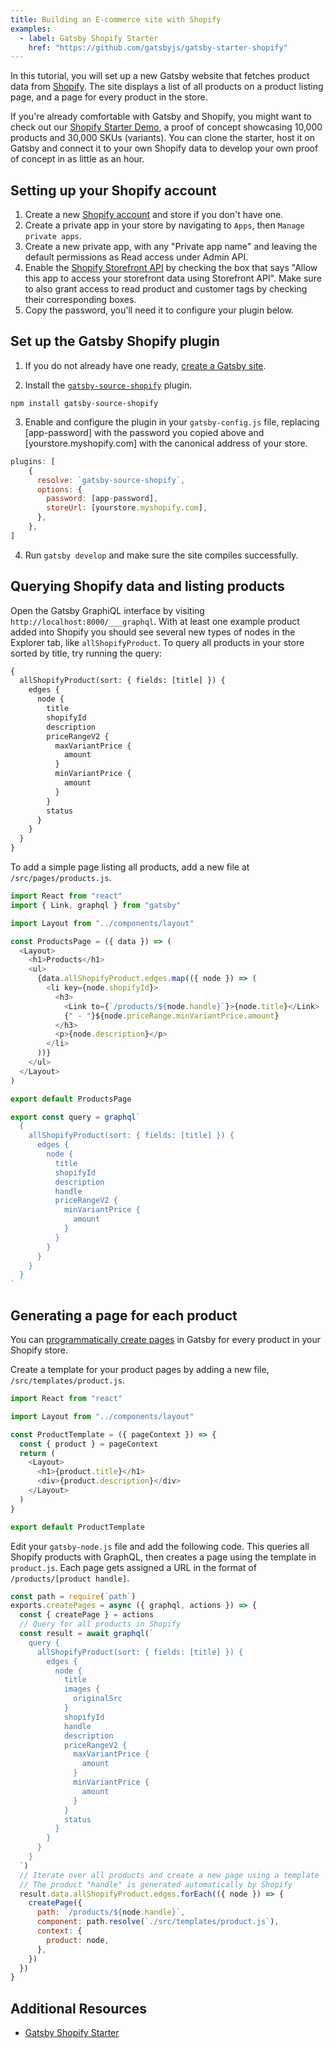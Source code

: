 ```yaml
---
title: Building an E-commerce site with Shopify
examples:
  - label: Gatsby Shopify Starter
    href: "https://github.com/gatsbyjs/gatsby-starter-shopify"
---
```


In this tutorial, you will set up a new Gatsby website that fetches product data from [Shopify](https://www.shopify.com). The site displays a list of all products on a product listing page, and a page for every product in the store.

If you're already comfortable with Gatsby and Shopify, you might want to check out our [Shopify Starter Demo](https://shopify-demo.gatsbyjs.com/), a proof of concept showcasing 10,000 products and 30,000 SKUs (variants).
You can clone the starter, host it on Gatsby and connect it to your own Shopify data to develop your own proof of concept in as little as an hour.

## Setting up your Shopify account

1. Create a new [Shopify account](https://www.shopify.com) and store if you don't have one.
2. Create a private app in your store by navigating to `Apps`, then `Manage private apps`.
3. Create a new private app, with any "Private app name" and leaving the default permissions as Read access under Admin API.
4. Enable the [Shopify Storefront API](https://help.shopify.com/en/api/storefront-api) by checking the box that says "Allow this app to access your storefront data using Storefront API". Make sure to also grant access to read product and customer tags by checking their corresponding boxes.
5. Copy the password, you'll need it to configure your plugin below.

## Set up the Gatsby Shopify plugin

1. If you do not already have one ready, [create a Gatsby site](/docs/quick-start).

2. Install the [`gatsby-source-shopify`](/plugins/gatsby-source-shopify/) plugin.

```shell
npm install gatsby-source-shopify
```

3. Enable and configure the plugin in your `gatsby-config.js` file, replacing [app-password] with the password you copied above and [yourstore.myshopify.com] with the canonical address of your store.

```javascript:title=/gatsby-config.js
plugins: [
    {
      resolve: `gatsby-source-shopify`,
      options: {
        password: [app-password],
        storeUrl: [yourstore.myshopify.com],
      },
    },
]
```

4. Run `gatsby develop` and make sure the site compiles successfully.

## Querying Shopify data and listing products

Open the Gatsby GraphiQL interface by visiting `http://localhost:8000/___graphql`. With at least one example product added into Shopify you should see several new types of nodes in the Explorer tab, like `allShopifyProduct`. To query all products in your store sorted by title, try running the query:

```graphql
{
  allShopifyProduct(sort: { fields: [title] }) {
    edges {
      node {
        title
        shopifyId
        description
        priceRangeV2 {
          maxVariantPrice {
            amount
          }
          minVariantPrice {
            amount
          }
        }
        status
      }
    }
  }
}
```

To add a simple page listing all products, add a new file at `/src/pages/products.js`.

```jsx:title=/src/pages/products.js
import React from "react"
import { Link, graphql } from "gatsby"

import Layout from "../components/layout"

const ProductsPage = ({ data }) => (
  <Layout>
    <h1>Products</h1>
    <ul>
      {data.allShopifyProduct.edges.map(({ node }) => (
        <li key={node.shopifyId}>
          <h3>
            <Link to={`/products/${node.handle}`}>{node.title}</Link>
            {" - "}${node.priceRange.minVariantPrice.amount}
          </h3>
          <p>{node.description}</p>
        </li>
      ))}
    </ul>
  </Layout>
)

export default ProductsPage

export const query = graphql`
  {
    allShopifyProduct(sort: { fields: [title] }) {
      edges {
        node {
          title
          shopifyId
          description
          handle
          priceRangeV2 {
            minVariantPrice {
              amount
            }
          }
        }
      }
    }
  }
`
```

## Generating a page for each product

You can [programmatically create pages](/docs/tutorial/part-seven/) in Gatsby for every product in your Shopify store.

Create a template for your product pages by adding a new file, `/src/templates/product.js`.

```jsx:title=/src/templates/product.js
import React from "react"

import Layout from "../components/layout"

const ProductTemplate = ({ pageContext }) => {
  const { product } = pageContext
  return (
    <Layout>
      <h1>{product.title}</h1>
      <div>{product.description}</div>
    </Layout>
  )
}

export default ProductTemplate
```

Edit your `gatsby-node.js` file and add the following code. This queries all Shopify products with GraphQL, then creates a page using the template in `product.js`. Each page gets assigned a URL in the format of `/products/[product handle]`.

```javascript:title=/gatsby-node.js
const path = require(`path`)
exports.createPages = async ({ graphql, actions }) => {
  const { createPage } = actions
  // Query for all products in Shopify
  const result = await graphql(`
    query {
      allShopifyProduct(sort: { fields: [title] }) {
        edges {
          node {
            title
            images {
              originalSrc
            }
            shopifyId
            handle
            description
            priceRangeV2 {
              maxVariantPrice {
                amount
              }
              minVariantPrice {
                amount
              }
            }
            status
          }
        }
      }
    }
  `)
  // Iterate over all products and create a new page using a template
  // The product "handle" is generated automatically by Shopify
  result.data.allShopifyProduct.edges.forEach(({ node }) => {
    createPage({
      path: `/products/${node.handle}`,
      component: path.resolve(`./src/templates/product.js`),
      context: {
        product: node,
      },
    })
  })
}
```

## Additional Resources

- [Gatsby Shopify Starter](https://shopify-demo.gatsbyjs.com/)
